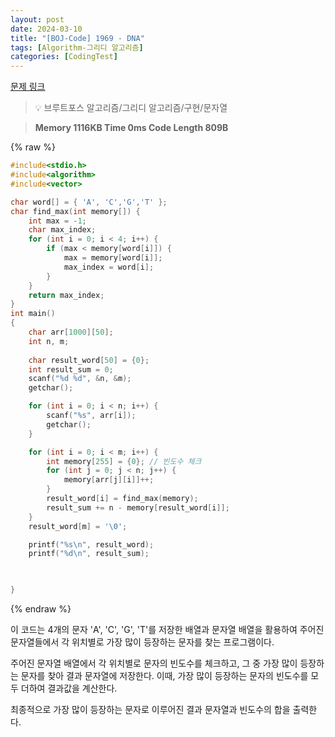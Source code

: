 ```yaml
---
layout: post
date: 2024-03-10
title: "[BOJ-Code] 1969 - DNA"
tags: [Algorithm-그리디 알고리즘]
categories: [CodingTest]
---
```


[문제 링크](https://www.acmicpc.net/problem/1969)


> 💡 브루트포스 알고리즘/그리디 알고리즘/구현/문자열


> **Memory   1116KB                                   Time   0ms                                Code Length   809B**



{% raw %}
```c++
#include<stdio.h>
#include<algorithm>
#include<vector>

char word[] = { 'A', 'C','G','T' };
char find_max(int memory[]) {
	int max = -1;
	char max_index;
	for (int i = 0; i < 4; i++) {
		if (max < memory[word[i]]) {
			max = memory[word[i]];
			max_index = word[i];
		}
	}
	return max_index;
}
int main()
{
	char arr[1000][50];
	int n, m;
	
	char result_word[50] = {0};
	int result_sum = 0;
	scanf("%d %d", &n, &m);
	getchar();

	for (int i = 0; i < n; i++) {
		scanf("%s", arr[i]);
		getchar();
	}

	for (int i = 0; i < m; i++) {
		int memory[255] = {0}; // 빈도수 체크
		for (int j = 0; j < n; j++) {
			memory[arr[j][i]]++;
		}
		result_word[i] = find_max(memory);
		result_sum += n - memory[result_word[i]];
	}
	result_word[m] = '\0';

	printf("%s\n", result_word);
	printf("%d\n", result_sum);
	


}
```
{% endraw %}



이 코드는 4개의 문자 'A', 'C', 'G', 'T'를 저장한 배열과 문자열 배열을 활용하여 주어진 문자열들에서 각 위치별로 가장 많이 등장하는 문자를 찾는 프로그램이다.

주어진 문자열 배열에서 각 위치별로 문자의 빈도수를 체크하고, 그 중 가장 많이 등장하는 문자를 찾아 결과 문자열에 저장한다. 이때, 가장 많이 등장하는 문자의 빈도수를 모두 더하여 결과값을 계산한다.

최종적으로 가장 많이 등장하는 문자로 이루어진 결과 문자열과 빈도수의 합을 출력한다.

